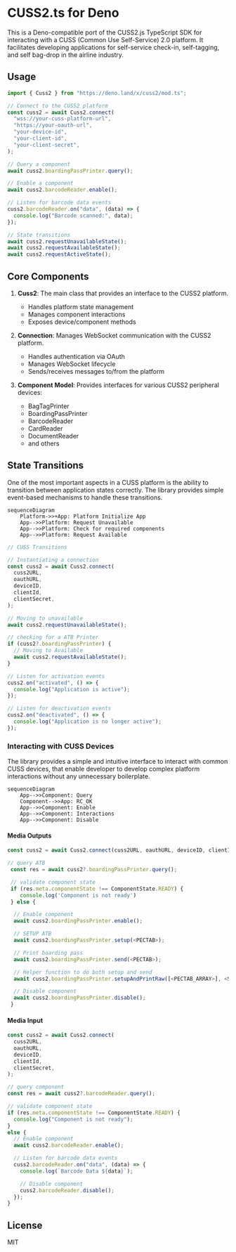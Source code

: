 # CUSS2.ts for Deno

This is a Deno-compatible port of the CUSS2.js TypeScript SDK for interacting with a CUSS (Common Use Self-Service) 2.0
platform. It facilitates developing applications for self-service check-in, self-tagging, and self bag-drop in the
airline industry.

## Usage

```typescript
import { Cuss2 } from "https://deno.land/x/cuss2/mod.ts";

// Connect to the CUSS2 platform
const cuss2 = await Cuss2.connect(
  "wss://your-cuss-platform-url",
  "https://your-oauth-url",
  "your-device-id",
  "your-client-id",
  "your-client-secret",
);

// Query a component
await cuss2.boardingPassPrinter.query();

// Enable a component
await cuss2.barcodeReader.enable();

// Listen for barcode data events
cuss2.barcodeReader.on("data", (data) => {
  console.log("Barcode scanned:", data);
});

// State transitions
await cuss2.requestUnavailableState();
await cuss2.requestAvailableState();
await cuss2.requestActiveState();
```

## Core Components

1. **Cuss2**: The main class that provides an interface to the CUSS2 platform.
   - Handles platform state management
   - Manages component interactions
   - Exposes device/component methods

2. **Connection**: Manages WebSocket communication with the CUSS2 platform.
   - Handles authentication via OAuth
   - Manages WebSocket lifecycle
   - Sends/receives messages to/from the platform

3. **Component Model**: Provides interfaces for various CUSS2 peripheral devices:
   - BagTagPrinter
   - BoardingPassPrinter
   - BarcodeReader
   - CardReader
   - DocumentReader
   - and others

## State Transitions

One of the most important aspects in a CUSS platform is the ability to transition between application states correctly.
The library provides simple event-based mechanisms to handle these transitions.

```mermaid
sequenceDiagram
    Platform->>+App: Platform Initialize App
    App-->>Platform: Request Unavailable
    App-->>Platform: Check for required components
    App-->>Platform: Request Available
```

```ts
// CUSS Transitions

// Instantiating a connection
const cuss2 = await Cuss2.connect(
  cuss2URL,
  oauthURL,
  deviceID,
  clientId,
  clientSecret,
);

// Moving to unavailable
await cuss2.requestUnavailableState();

// checking for a ATB Printer
if (cuss2?.boardingPassPrinter) {
  // Moving to Available
  await cuss2.requestAvailableState();
}

// Listen for activation events
cuss2.on("activated", () => {
  console.log("Application is active");
});

// Listen for deactivation events
cuss2.on("deactivated", () => {
  console.log("Application is no longer active");
});
```

### Interacting with CUSS Devices

The library provides a simple and intuitive interface to interact with common CUSS devices, that enable developer to
develop complex platform interactions without any unnecessary boilerplate.

```mermaid
sequenceDiagram
    App-->>Component: Query 
    Component-->>App: RC_OK
    App-->>Component: Enable
    App-->>Component: Interactions
    App-->>Component: Disable
```

#### Media Outputs

```ts
const cuss2 = await Cuss2.connect(cuss2URL, oauthURL, deviceID, clientId, clientSecret);

// query ATB
 const res = await cuss2?.boardingPassPrinter.query();

 // validate component state
 if (res.meta.componentState !== ComponentState.READY) {
    console.log('Component is not ready')
 } else {

  // Enable component
  await cuss2.boardingPassPrinter.enable();

  // SETUP ATB
  await cuss2.boardingPassPrinter.setup(<PECTAB>);

  // Print boarding pass
  await cuss2.boardingPassPrinter.send(<PECTAB>);

  // Helper function to do both setup and send
  await cuss2.boardingPassPrinter.setupAndPrintRaw([<PECTAB_ARRAY>], <STREAM>);

  // Disable component
  await cuss2.boardingPassPrinter.disable();
 }
```

#### Media Input

```ts
const cuss2 = await Cuss2.connect(
  cuss2URL,
  oauthURL,
  deviceID,
  clientId,
  clientSecret,
);

// query component
const res = await cuss2?.barcodeReader.query();

// validate component state
if (res.meta.componentState !== ComponentState.READY) {
  console.log("Component is not ready");
}
else {
  // Enable component
  await cuss2.barcodeReader.enable();

  // Listen for barcode data events
  cuss2.barcodeReader.on("data", (data) => {
    console.log(`Barcode Data ${data}`);

    // Disable component
    cuss2.barcodeReader.disable();
  });
}
```

## License

MIT
